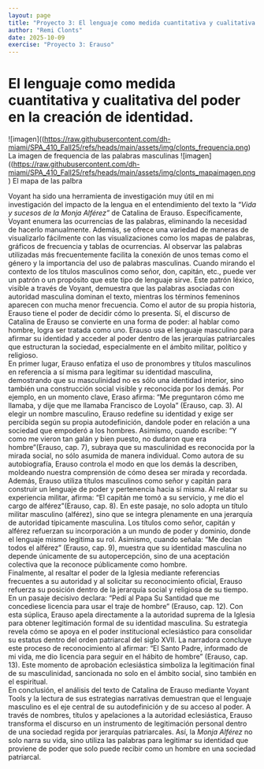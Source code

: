```yaml
---
layout: page
title: "Proyecto 3: El lenguaje como medida cuantitativa y cualitativa del poder en la creación de identidad."
author: "Remi Clonts"
date: 2025-10-09
exercise: "Proyecto 3: Erauso"
---
```


# El lenguaje como medida cuantitativa y cualitativa del poder en la creación de identidad.

![imagen]((https://raw.githubusercontent.com/dh-miami/SPA_410_Fall25/refs/heads/main/assets/img/clonts_frequencia.png)
La imagen de frequencia de las palabras masculinas 
![imagen]((https://raw.githubusercontent.com/dh-miami/SPA_410_Fall25/refs/heads/main/assets/img/clonts_mapaimagen.png)
El mapa de las palbra

Voyant ha sido una herramienta de investigación muy útil en mi investigación del impacto de la lengua en el entendimiento del texto la “*Vida y sucesos de la Monja Alférez”* de Catalina de Erauso. Específicamente, Voyant enumera las ocurrencias de las palabras, eliminando la necesidad de hacerlo manualmente. Además, se ofrece una variedad de maneras de visualizarlo fácilmente con las visualizaciones como los mapas de palabras, gráficos de frecuencia y tablas de ocurrencias. Al observar las palabras utilizadas más frecuentemente facilita la conexión de unos temas como el género y la importancia del uso de palabras masculinas. Cuando mirando el contexto de los títulos masculinos como señor, don, capitán, etc., puede ver un patrón o un propósito que este tipo de lenguaje sirve. Este patrón léxico, visible a través de Voyant, demuestra que las palabras asociadas con autoridad masculina dominan el texto, mientras los términos femeninos aparecen con mucha menor frecuencia. Como el autor de su propia historia, Erauso tiene el poder de decidir cómo lo presenta. Sí, el discurso de Catalina de Erauso se convierte en una forma de poder: al hablar como hombre, logra ser tratada como uno. Erauso usa el lenguaje masculino para afirmar su identidad y acceder al poder dentro de las jerarquías patriarcales que estructuran la sociedad, especialmente en el ámbito militar, político y religioso.  
	En primer lugar, Erauso enfatiza el uso de pronombres y títulos masculinos en referencia a sí misma para legitimar su identidad masculina, demostrando que su masculinidad no es sólo una identidad interior, sino también una construcción social visible y reconocida por los demás. Por ejemplo, en un momento clave, Eraso afirma: “Me preguntaron cómo me llamaba, y dije que me llamaba Francisco de Loyola” (Erauso, cap. 3). Al elegir un nombre masculino, Erauso redefine su identidad y exige ser percibida según su propia autodefinición, dandole poder en relación a una sociedad que empoderó a los hombres. Asimismo, cuando escribe: “Y como me vieron tan galán y bien puesto, no dudaron que era hombre”(Erauso, cap. 7), subraya que su masculinidad es reconocida por la mirada social, no sólo asumida de manera individual. Como autora de su autobiografía, Erauso controla el modo en que los demás la describen, moldeando nuestra comprensión de cómo desea ser mirada y recordada.  
Además, Erauso utiliza títulos masculinos como señor y capitán para construir un lenguaje de poder y pertenencia hacia sí misma. Al relatar su experiencia militar, afirma: “El capitán me tomó a su servicio, y me dio el cargo de alférez”(Erauso, cap. 8). En este pasaje, no solo adopta un título militar masculino (alférez), sino que se integra plenamente en una jerarquía de autoridad típicamente masculina. Los títulos como señor, capitán y alférez refuerzan su incorporación a un mundo de poder y dominio, donde el lenguaje mismo legitima su rol. Asimismo, cuando señala: “Me decían todos el alférez” (Erauso, cap. 9), muestra que su identidad masculina no depende únicamente de su autopercepción, sino de una aceptación colectiva que la reconoce públicamente como hombre.  
Finalmente, al resaltar el poder de la Iglesia mediante referencias frecuentes a su autoridad y al solicitar su reconocimiento oficial, Erauso refuerza su posición dentro de la jerarquía social y religiosa de su tiempo. En un pasaje decisivo declara: “Pedí al Papa Su Santidad que me concediese licencia para usar el traje de hombre” (Erauso, cap. 12). Con esta súplica, Erauso apela directamente a la autoridad suprema de la Iglesia para obtener legitimación formal de su identidad masculina. Su estrategia revela cómo se apoya en el poder institucional eclesiástico para consolidar su estatus dentro del orden patriarcal del siglo XVII. La narradora concluye este proceso de reconocimiento al afirmar: “El Santo Padre, informado de mi vida, me dio licencia para seguir en el hábito de hombre” (Erauso, cap. 13). Este momento de aprobación eclesiástica simboliza la legitimación final de su masculinidad, sancionada no solo en el ámbito social, sino también en el espiritual.  
En conclusión, el análisis del texto de Catalina de Erauso mediante Voyant Tools y la lectura de sus estrategias narrativas demuestran que el lenguaje masculino es el eje central de su autodefinición y de su acceso al poder. A través de nombres, títulos y apelaciones a la autoridad eclesiástica, Erauso transforma el discurso en un instrumento de legitimación personal dentro de una sociedad regida por jerarquías patriarcales. Así, la *Monja Alférez* no solo narra su vida, sino utiliza las palabras para legitimar su identidad que proviene de poder que solo puede recibir como un hombre en una sociedad patriarcal.
